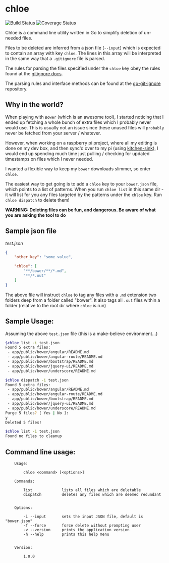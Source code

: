 # chloe

[![Build Status](https://travis-ci.org/sabhiram/chloe.svg?branch=master)](https://travis-ci.org/sabhiram/chloe) [![Coverage Status](https://coveralls.io/repos/sabhiram/chloe/badge.png)](https://coveralls.io/r/sabhiram/chloe)

Chloe is a command line utility written in Go to simplify deletion of un-needed files. 

Files to be deleted are inferred from a json file (`--input`) which is expected to contain an array with key `chloe`. The lines in this array will be interpreted in the same way that a `.gitignore` file is parsed. 

The rules for parsing the files specified under the `chloe` key obey the rules found at the [gitignore docs](http://git-scm.com/docs/gitignore). 

The parsing rules and interface methods can be found at the [go-git-ignore](https://github.com/sabhiram/go-git-ignore) repository.

## Why in the world?

When playing with `Bower` (which is an awesome tool), I started noticing that I ended up fetching a whole bunch of extra files which I probably never would use. This is usually not an issue since these unused files will `probably` never be fetched from your server / whatever.

However, when working on a raspberry pi project, where all my editing is done on my dev box, and then sync'd over to my pi (using [kitchen-sink](https://github.com/sabhiram/kitchen-sink)), I would end up spending much time just pulling / checking for updated timestamps on files which I never needed. 

I wanted a flexible way to keep my `bower` downloads slimmer, so enter `chloe`.

The easiest way to get going is to add a `chloe` key to your `bower.json` file, which points to a list of patterns. When you run `chloe list` in this same dir - it will list for you any files targeted by the patterns under the `chloe` key. Run `chloe dispatch` to delete them!

**WARNING: Deleting files can be fun, and dangerous. Be aware of what you are asking the tool to do**

## Sample json file

*test.json*
```json
{
    "other_key": "some value",

    "chloe": [
        "**/bower/**/*.md",
        "**/*.out"
    ]
}
```

The above file will instruct `chloe` to tag any files with a `.md` extension two folders deep from a folder called "bower". It also tags all `.out` files within a folder (relative to the root dir where `chloe` is run)

## Sample Usage:

Assuming the above `test.json` file (this is a make-believe environment...)
```sh
$chloe list -i test.json
Found 5 extra files:
 - app/public/bower/angular/README.md
 - app/public/bower/angular-route/README.md
 - app/public/bower/bootstrap/README.md
 - app/public/bower/jquery-ui/README.md
 - app/public/bower/underscore/README.md

$chloe dispatch -i test.json
Found 5 extra files:
 - app/public/bower/angular/README.md
 - app/public/bower/angular-route/README.md
 - app/public/bower/bootstrap/README.md
 - app/public/bower/jquery-ui/README.md
 - app/public/bower/underscore/README.md
Purge 5 files? [ Yes | No ]: 
y
Deleted 5 files!

$chloe list -i test.json
Found no files to cleanup
```

## Command line usage:

```
    Usage:

        chloe <command> [<options>]

    Commands:

        list             lists all files which are deletable
        dispatch         deletes any files which are deemed redundant


    Options:

        -i --input       sets the input JSON file, default is "bower.json"
        -f --force       force delete without prompting user
        -v --version     prints the application version
        -h --help        prints this help menu


    Version:

        1.0.0

```
